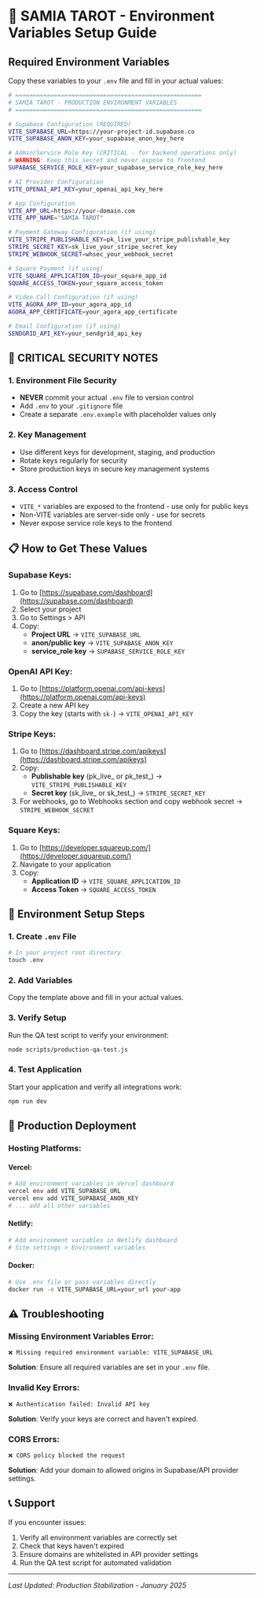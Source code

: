 # 🔐 SAMIA TAROT - Environment Variables Setup Guide

## Required Environment Variables

Copy these variables to your `.env` file and fill in your actual values:

```bash
# =====================================================
# SAMIA TAROT - PRODUCTION ENVIRONMENT VARIABLES
# =====================================================

# Supabase Configuration (REQUIRED)
VITE_SUPABASE_URL=https://your-project-id.supabase.co
VITE_SUPABASE_ANON_KEY=your_supabase_anon_key_here

# Admin/Service Role Key (CRITICAL - for backend operations only)
# WARNING: Keep this secret and never expose to frontend
SUPABASE_SERVICE_ROLE_KEY=your_supabase_service_role_key_here

# AI Provider Configuration
VITE_OPENAI_API_KEY=your_openai_api_key_here

# App Configuration
VITE_APP_URL=https://your-domain.com
VITE_APP_NAME="SAMIA TAROT"

# Payment Gateway Configuration (if using)
VITE_STRIPE_PUBLISHABLE_KEY=pk_live_your_stripe_publishable_key
STRIPE_SECRET_KEY=sk_live_your_stripe_secret_key
STRIPE_WEBHOOK_SECRET=whsec_your_webhook_secret

# Square Payment (if using)
VITE_SQUARE_APPLICATION_ID=your_square_app_id
SQUARE_ACCESS_TOKEN=your_square_access_token

# Video Call Configuration (if using)
VITE_AGORA_APP_ID=your_agora_app_id
AGORA_APP_CERTIFICATE=your_agora_app_certificate

# Email Configuration (if using)
SENDGRID_API_KEY=your_sendgrid_api_key
```

## 🚨 CRITICAL SECURITY NOTES

### 1. Environment File Security
- **NEVER** commit your actual `.env` file to version control
- Add `.env` to your `.gitignore` file
- Create a separate `.env.example` with placeholder values only

### 2. Key Management
- Use different keys for development, staging, and production
- Rotate keys regularly for security
- Store production keys in secure key management systems

### 3. Access Control
- `VITE_*` variables are exposed to the frontend - use only for public keys
- Non-VITE variables are server-side only - use for secrets
- Never expose service role keys to the frontend

## 📋 How to Get These Values

### Supabase Keys:
1. Go to [https://supabase.com/dashboard](https://supabase.com/dashboard)
2. Select your project
3. Go to Settings > API
4. Copy:
   - **Project URL** → `VITE_SUPABASE_URL`
   - **anon/public key** → `VITE_SUPABASE_ANON_KEY`
   - **service_role key** → `SUPABASE_SERVICE_ROLE_KEY`

### OpenAI API Key:
1. Go to [https://platform.openai.com/api-keys](https://platform.openai.com/api-keys)
2. Create a new API key
3. Copy the key (starts with `sk-`) → `VITE_OPENAI_API_KEY`

### Stripe Keys:
1. Go to [https://dashboard.stripe.com/apikeys](https://dashboard.stripe.com/apikeys)
2. Copy:
   - **Publishable key** (pk_live_ or pk_test_) → `VITE_STRIPE_PUBLISHABLE_KEY`
   - **Secret key** (sk_live_ or sk_test_) → `STRIPE_SECRET_KEY`
3. For webhooks, go to Webhooks section and copy webhook secret → `STRIPE_WEBHOOK_SECRET`

### Square Keys:
1. Go to [https://developer.squareup.com/](https://developer.squareup.com/)
2. Navigate to your application
3. Copy:
   - **Application ID** → `VITE_SQUARE_APPLICATION_ID`
   - **Access Token** → `SQUARE_ACCESS_TOKEN`

## 🔧 Environment Setup Steps

### 1. Create `.env` File
```bash
# In your project root directory
touch .env
```

### 2. Add Variables
Copy the template above and fill in your actual values.

### 3. Verify Setup
Run the QA test script to verify your environment:
```bash
node scripts/production-qa-test.js
```

### 4. Test Application
Start your application and verify all integrations work:
```bash
npm run dev
```

## 🚀 Production Deployment

### Hosting Platforms:

#### Vercel:
```bash
# Add environment variables in Vercel dashboard
vercel env add VITE_SUPABASE_URL
vercel env add VITE_SUPABASE_ANON_KEY
# ... add all other variables
```

#### Netlify:
```bash
# Add environment variables in Netlify dashboard
# Site settings > Environment variables
```

#### Docker:
```bash
# Use .env file or pass variables directly
docker run -e VITE_SUPABASE_URL=your_url your-app
```

## ⚠️ Troubleshooting

### Missing Environment Variables Error:
```
❌ Missing required environment variable: VITE_SUPABASE_URL
```
**Solution**: Ensure all required variables are set in your `.env` file.

### Invalid Key Errors:
```
❌ Authentication failed: Invalid API key
```
**Solution**: Verify your keys are correct and haven't expired.

### CORS Errors:
```
❌ CORS policy blocked the request
```
**Solution**: Add your domain to allowed origins in Supabase/API provider settings.

## 📞 Support

If you encounter issues:
1. Verify all environment variables are correctly set
2. Check that keys haven't expired
3. Ensure domains are whitelisted in API provider settings
4. Run the QA test script for automated validation

---

*Last Updated: Production Stabilization - January 2025* 
